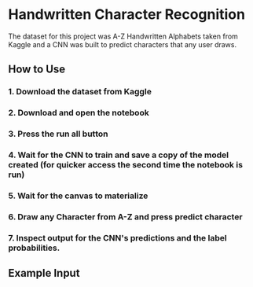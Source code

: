 # Handwritten Character Recognition

The dataset for this project was A-Z Handwritten Alphabets taken from Kaggle and a CNN was built to predict characters that any user draws.

## How to Use
### 1. Download the dataset from Kaggle
### 2. Download and open the notebook
### 3. Press the run all button
### 4. Wait for the CNN to train and save a copy of the model created (for quicker access the second time the notebook is run)
### 5. Wait for the canvas to materialize
### 6. Draw any Character from A-Z and press predict character
### 7. Inspect output for the CNN's predictions and the label probabilities.

## Example Input

